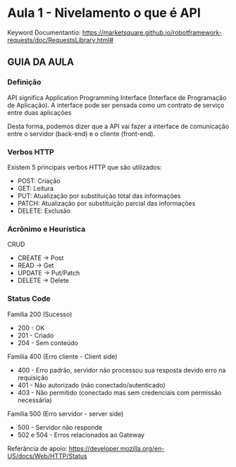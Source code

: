# Aula 1 - Nivelamento o que é API

Keyword Documentantio: https://marketsquare.github.io/robotframework-requests/doc/RequestsLibrary.html#

## GUIA DA AULA

### Definição
API significa Application Programming Interface (Interface de Programação de Aplicação). A interface pode ser pensada como um contrato de serviço entre duas aplicações

Desta forma, podemos dizer que a API vai fazer a interface de comunicação entre o servidor (back-end) e o cliente (front-end).

### Verbos HTTP
Existem 5 principais verbos HTTP que são utilizados:
- POST: Criação
- GET: Leitura
- PUT: Atualização por substituição total das informações
- PATCH: Atualização por substituição parcial das informações
- DELETE: Exclusão

### Acrônimo e Heurística

CRUD
- CREATE -> Post
- READ -> Get
- UPDATE -> Put/Patch
- DELETE -> Delete

### Status Code
Família 200 (Sucesso)
- 200 - OK
- 201 - Criado
- 204 - Sem conteúdo

Família 400 (Erro cliente - Client side)
- 400 - Erro padrão, servidor não processou sua resposta devido erro na requisição
- 401 - Não autorizado (não conectado/autenticado)
- 403 - Não permitido (conectado mas sem credenciais com permissão necessária)

Família 500 (Erro servidor - server side)
- 500 - Servidor não responde
- 502 e 504 - Erros relacionados ao Gateway

Referância de apoio: https://developer.mozilla.org/en-US/docs/Web/HTTP/Status